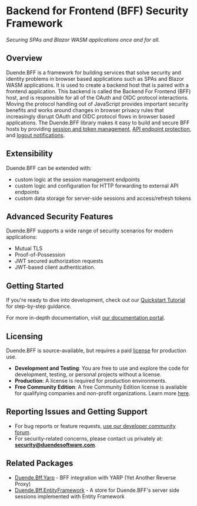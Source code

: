 
# Backend for Frontend (BFF) Security Framework 
_Securing SPAs and Blazor WASM applications once and for all._

## Overview
Duende.BFF is a framework for building services that solve security and identity problems in browser based applications such as SPAs and Blazor WASM applications. It is used to create a backend host that is paired with a frontend application. This backend is called the Backend For Frontend (BFF) host, and is responsible for all of the OAuth and OIDC protocol interactions. Moving the protocol handling out of JavaScript provides important security benefits and works around changes in browser privacy rules that increasingly disrupt OAuth and OIDC protocol flows in browser based applications. The Duende.BFF library makes it easy to build and secure BFF hosts by providing [session and token management](https://docs.duendesoftware.com/bff/fundamentals/session), [API endpoint protection](https://docs.duendesoftware.com/bff/fundamentals/apis), and [logout notifications](https://docs.duendesoftware.com/bff/fundamentals/session/management/back-channel-logout).

## Extensibility
Duende.BFF can be extended with:
- custom logic at the session management endpoints
- custom logic and configuration for HTTP forwarding to external API endpoints
- custom data storage for server-side sessions and access/refresh tokens

## Advanced Security Features
Duende.BFF supports a wide range of security scenarios for modern applications:
- Mutual TLS
- Proof-of-Possession
- JWT secured authorization requests
- JWT-based client authentication. 

## Getting Started
If you're ready to dive into development, check out our [Quickstart Tutorial](https://docs.duendesoftware.com/identityserver/quickstarts/javascript-clients/js-with-backend) for step-by-step guidance.

For more in-depth documentation, visit [our documentation portal](https://docs.duendesoftware.com).

## Licensing
Duende.BFF is source-available, but requires a paid [license](https://duendesoftware.com/products/bff) for production use.

- **Development and Testing**: You are free to use and explore the code for development, testing, or personal projects without a license.
- **Production**: A license is required for production environments. 
- **Free Community Edition**: A free Community Edition license is available for qualifying companies and non-profit organizations. Learn more [here](https://duendesoftware.com/products/communityedition).

## Reporting Issues and Getting Support
- For bug reports or feature requests, [use our developer community forum](https://duende.link/community).
- For security-related concerns, please contact us privately at: **security@duendesoftware.com**.

## Related Packages
- [Duende.Bff.Yarp](https://www.nuget.org/packages/Duende.Bff.Yarp) - BFF integration with YARP (Yet Another Reverse Proxy)
- [Duende.Bff.EntityFramework](https://www.nuget.org/packages/Duende.Bff.EntityFramework) - A store for Duende.BFF's server side sessions implemented with Entity Framework
